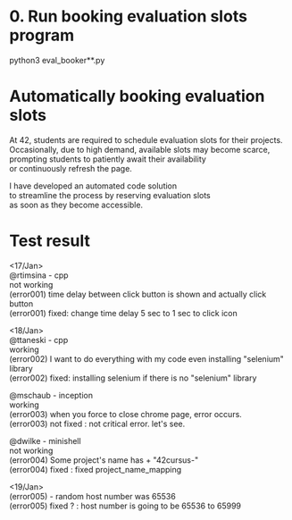 # 0. Run booking evaluation slots program  

python3 eval_booker**.py  

# Automatically booking evaluation slots  

At 42, students are required to schedule evaluation slots for their projects.  
Occasionally, due to high demand, available slots may become scarce,  
prompting students to patiently await their availability  
or continuously refresh the page.  

I have developed an automated code solution  
to streamline the process by reserving evaluation slots  
as soon as they become accessible.  




# Test result  

<17/Jan>  
@rtimsina - cpp  
not working  
(error001) time delay between click button is shown and actually click button  
(error001) fixed: change time delay 5 sec to 1 sec to click icon  

<18/Jan>  
@ttaneski - cpp  
working  
(error002) I want to do everything with my code even installing "selenium" library  
(error002) fixed: installing selenium if there is no "selenium" library  

@mschaub - inception  
working  
(error003) when you force to close chrome page, error occurs.  
(error003) not fixed : not critical error. let's see.  

@dwilke - minishell  
not working  
(error004) Some project's name has + "42cursus-"  
(error004) fixed : fixed project_name_mapping  


<19/Jan>  
(error005) - random host number was 65536  
(error005) fixed ? : host number is going to be 65536 to 65999  

